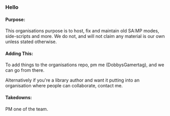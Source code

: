 ### Hello 


#### Purpose: 

This organisations purpose is to host, fix and maintain old SA:MP modes, side-scripts and more. 
We do not, and will not claim any material is our own unless stated otherwise. 

#### Adding This: 

To add things to the organisations repo, pm me (DobbysGamertag), and we can go from there. 

Alternatively if you're a library author and want it putting into an organisation where people can collaborate, contact me.

#### Takedowns: 

PM one of the team. 
